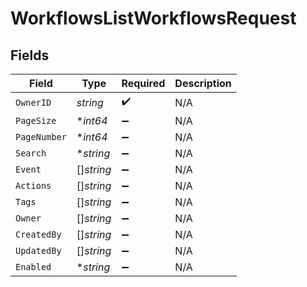 # WorkflowsListWorkflowsRequest


## Fields

| Field              | Type               | Required           | Description        |
| ------------------ | ------------------ | ------------------ | ------------------ |
| `OwnerID`          | *string*           | :heavy_check_mark: | N/A                |
| `PageSize`         | **int64*           | :heavy_minus_sign: | N/A                |
| `PageNumber`       | **int64*           | :heavy_minus_sign: | N/A                |
| `Search`           | **string*          | :heavy_minus_sign: | N/A                |
| `Event`            | []*string*         | :heavy_minus_sign: | N/A                |
| `Actions`          | []*string*         | :heavy_minus_sign: | N/A                |
| `Tags`             | []*string*         | :heavy_minus_sign: | N/A                |
| `Owner`            | []*string*         | :heavy_minus_sign: | N/A                |
| `CreatedBy`        | []*string*         | :heavy_minus_sign: | N/A                |
| `UpdatedBy`        | []*string*         | :heavy_minus_sign: | N/A                |
| `Enabled`          | **string*          | :heavy_minus_sign: | N/A                |